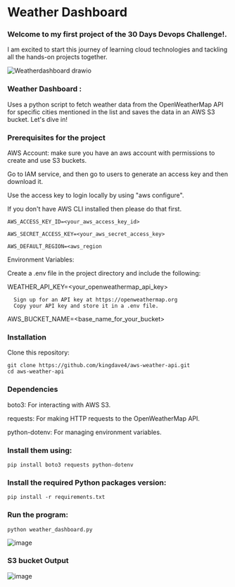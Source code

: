 # Weather Dashboard

### Welcome to my first project of the 30 Days Devops Challenge!. 

I am excited to start this journey of learning cloud technologies and tackling  all the hands-on projects together.

![Weatherdashboard drawio](https://github.com/user-attachments/assets/30f711e9-3681-4feb-8d25-b7a4209175e6)



### Weather Dashboard : 
Uses a python script to fetch weather data from the OpenWeatherMap API for specific cities mentioned in the list and saves the data in an AWS S3 bucket. Let's dive in!


### Prerequisites for the project

AWS Account: make sure you have an aws account with permissions to create and use S3 buckets.

Go to IAM service, and then go to users to generate an access key and then download it. 

Use the access key to login locally by using "aws configure".

If you don't have AWS CLI installed then 
please do that first.

    AWS_ACCESS_KEY_ID=<your_aws_access_key_id>

    AWS_SECRET_ACCESS_KEY=<your_aws_secret_access_key>

    AWS_DEFAULT_REGION=<aws_region


Environment Variables: 

Create a .env file in the project directory and include the following:

WEATHER_API_KEY=<your_openweathermap_api_key>

      Sign up for an API key at https://openweathermap.org
      Copy your API key and store it in a .env file.

AWS_BUCKET_NAME=<base_name_for_your_bucket>


### Installation
Clone this repository:

    git clone https://github.com/kingdave4/aws-weather-api.git
    cd aws-weather-api

### Dependencies

boto3: For interacting with AWS S3.

requests: For making HTTP requests to the OpenWeatherMap API.

python-dotenv: For managing environment variables.

### Install them using:
    pip install boto3 requests python-dotenv


### Install the required Python packages version:
    pip install -r requirements.txt


### Run the program:
    python weather_dashboard.py
![image](https://github.com/user-attachments/assets/71a42957-0a0d-4577-a072-7a9c9042fc56)


### S3 bucket Output
![image](https://github.com/user-attachments/assets/a2753b0a-2922-442a-9596-f17b8d7a3a09)



